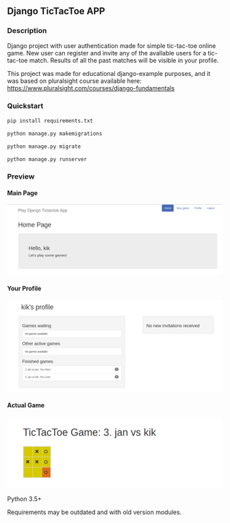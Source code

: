 ## Django TicTacToe APP

### Description
Django project with user authentication made for simple tic-tac-toe online game. New user can register and invite any of the avallable users for a tic-tac-toe match. Results of all the past matches will be visible in your profile.

This project was made for educational django-example purposes, and it was based on pluralsight course available here:
https://www.pluralsight.com/courses/django-fundamentals

### Quickstart

```
pip install requirements.txt
```
```
python manage.py makemigrations
```
```
python manage.py migrate
```
```
python manage.py runserver
```

### Preview

#### Main Page
![Screenshot](images/main_page.png)
#### Your Profile
![Screenshot](images/profile.png)
#### Actual Game
![Screenshot](images/game.png)



Python 3.5+

Requirements may be outdated and with old version modules.
